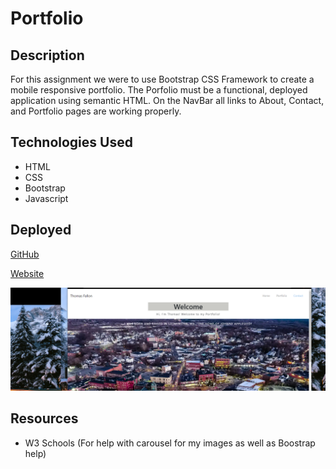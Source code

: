 # Portfolio

## Description
For this assignment we were to use Bootstrap CSS Framework to create a mobile responsive portfolio. The Porfolio must be a functional, deployed application using semantic HTML. On the NavBar all links to About, Contact, and Portfolio pages are working properly.


## Technologies Used
* HTML
* CSS
* Bootstrap
* Javascript


## Deployed
[GitHub](https://github.com/TomFallon9/Responsive-Portfolio)

[Website](https://TomFallon9.github.io/Responsive-Portfolio/)

![Screenshot](images/portfolioscreenshot.png)

## Resources
* W3 Schools (For help with carousel for my images as well as Boostrap help)

